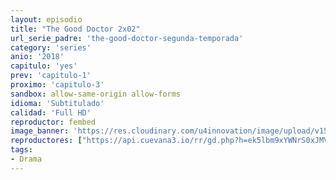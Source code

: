 ```yaml
---
layout: episodio
title: "The Good Doctor 2x02"
url_serie_padre: 'the-good-doctor-segunda-temporada'
category: 'series'
anio: '2018'
capitulo: 'yes'
prev: 'capitulo-1'
proximo: 'capitulo-3'
sandbox: allow-same-origin allow-forms
idioma: 'Subtitulado'
calidad: 'Full HD'
reproductor: fembed
image_banner: 'https://res.cloudinary.com/u4innovation/image/upload/v1560111093/goodd-dcotro-banner-min_tsja92.jpg'
reproductores: ["https://api.cuevana3.io/rr/gd.php?h=ek5lbm9xYWNrS0xJMVp5b21KREk0dFBLbjVkaHhkRGdrOG1jbnBpUnhhS1YyNG1Lak5UUjJzV1FtSU40eUxIY2xzeDdpbzNTMjZEU3NvV3NwYnlvM2M2U3FadVkyUT09"]
tags:
- Drama
---
```











